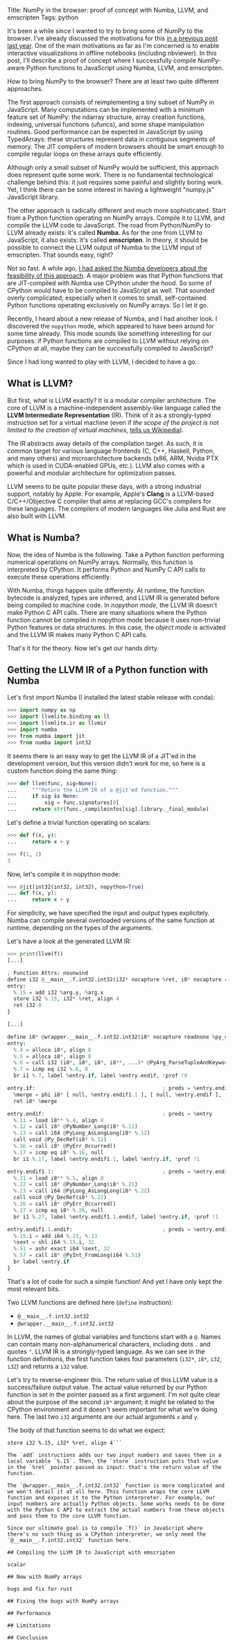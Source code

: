 Title: NumPy in the browser: proof of concept with Numba, LLVM, and emscripten
Tags: python

It's been a while since I wanted to try to bring some of NumPy to the browser. I've already discussed the motivations for this [in a previous post last year]({filename}2014-03-31-scientific-python-in-the-browser-its-coming.md). One of the main motivations as far as I'm concerned is to enable interactive visualizations in offline notebooks (including nbviewer). In this post, I'll describe a proof of concept where I successfully compile NumPy-aware Python functions to JavaScript using Numba, LLVM, and emscripten.

<!-- PELICAN_END_SUMMARY -->

How to bring NumPy to the browser? There are at least two quite different approaches.

The first approach consists of reimplementing a tiny subset of NumPy in JavaScript. Many computations can be implemented with a minimum feature set of NumPy: the ndarray structure, array creation functions, indexing, universal functions (ufuncs), and some shape manipulation routines. Good performance can be expected in JavaScript by using TypedArrays: these structures represent data in contiguous segments of memory. The JIT compilers of modern browsers should be smart enough to compile regular loops on these arrays quite efficiently.

Although only a small subset of NumPy would be sufficient, this approach does represent quite some work. There is no fundamental technological challenge behind this: it just requires some painful and slightly boring work. Yet, I think there can be some interest in having a lightweight "numpy.js" JavaScript library.

The other approach is radically different and much more sophisticated. Start from a Python function operating on NumPy arrays. Compile it to LLVM, and compile the LLVM code to JavaScript. The road from Python/NumPy to LLVM already exists: it's called **Numba**. As for the one from LLVM to JavaScript, it also exists: it's called **emscripten**. In theory, it should be possible to connect the LLVM output of Numba to the LLVM input of emscripten. That sounds easy, right?

Not so fast. A while ago, [I had asked the Numba developers about the feasibility of this approach](https://groups.google.com/a/continuum.io/d/msg/numba-users/ELAzQPFl6Ec/dbq6eQK134sJ). A major problem was that Python functions that are JIT-compiled with Numba use CPython under the hood. So some of CPython would have to be compiled to JavaScript as well. That sounded overly complicated, especially when it comes to small, self-contained Python functions operating exclusively on NumPy arrays. So I let it go.

Recently, I heard about a new release of Numba, and I had another look. I discovered the `nopython` mode, which appeared to have been around for some time already. This mode sounds like something interesting for our purposes: if Python functions are compiled to LLVM without relying on CPython at all, maybe they can be successfully compiled to JavaScript?

Since I had long wanted to play with LLVM, I decided to have a go.

## What is LLVM?

But first, what is LLVM exactly? It is a modular compiler architecture. The core of LLVM is a machine-independent assembly-like language called the **LLVM Intermediate Representation** (IR). Think of it as a strongly-typed instruction set for a virtual machine (even if *the scope of the project is not limited to the creation of virtual machines*, [tells us Wikipedia](http://en.wikipedia.org/wiki/LLVM)).

The IR abstracts away details of the compilation target. As such, it is common target for various language frontends (C, C++, Haskell, Python, and many others) and microarchitecture backends (x86, ARM, Nvidia PTX which is used in CUDA-enabled GPUs, etc.). LLVM also comes with a powerful and modular architecture for optimization passes.

LLVM seems to be quite popular these days, with a strong industrial support, notably by Apple. For example, Apple's **Clang** is a LLVM-based C/C++/Objective C compiler that aims at replacing GCC's compilers for these languages. The compilers of modern languages like Julia and Rust are also built with LLVM.

## What is Numba?

Now, the idea of Numba is the following. Take a Python function performing numerical operations on NumPy arrays. Normally, this function is interpreted by CPython. It performs Python and NumPy C API calls to execute these operations efficiently.

With Numba, things happen quite differently. At runtime, the function bytecode is analyzed, types are inferred, and LLVM IR is generated before being compiled to machine code. In *nopython mode*, the LLVM IR doesn't make Python C API calls. There are many situations where the Python function cannot be compiled in nopython mode because it uses non-trivial Python features or data structures. In this case, the *object mode* is activated and the LLVM IR makes many Python C API calls.

That's it for the theory. Now let's get our hands dirty.

## Getting the LLVM IR of a Python function with Numba

Let's first import Numba (I installed the latest stable release with conda):

```python
>>> import numpy as np
>>> import llvmlite.binding as ll
>>> import llvmlite.ir as llvmir
>>> import numba
>>> from numba import jit
>>> from numba import int32
```

It seems there is an easy way to get the LLVM IR of a JIT'ed in the development version, but this version didn't work for me, so here is a custom function doing the same thing:

```python
>>> def llvm(func, sig=None):
...     """Return the LLVM IR of a @jit'ed function."""
...     if sig is None:
...         sig = func.signatures[0]
...     return str(func._compileinfos[sig].library._final_module)
```

Let's define a trivial function operating on scalars:

```python
>>> def f(x, y):
...     return x + y
```

```python
>>> f(1, 2)
3
```

Now, let's compile it in nopython mode:

```python
>>> @jit(int32(int32, int32), nopython=True)
... def f(x, y):
...     return x + y
```

For simplicity, we have specified the input and output types explicitely. Numba can compile several overloaded versions of the same function at runtime, depending on the types of the arguments.

Let's have a look at the generated LLVM IR:

```python
>>> print(llvm(f))
[...]

; Function Attrs: nounwind
define i32 @__main__.f.int32.int32(i32* nocapture %ret, i8* nocapture readnone %env, i32 %arg.x, i32 %arg.y) #0 {
entry:
  %.15 = add i32 %arg.y, %arg.x
  store i32 %.15, i32* %ret, align 4
  ret i32 0
}

[...]

define i8* @wrapper.__main__.f.int32.int32(i8* nocapture readnone %py_closure, i8* %py_args, i8* %py_kws) {
entry:
  %.4 = alloca i8*, align 8
  %.5 = alloca i8*, align 8
  %.6 = call i32 (i8*, i8*, i8*, i8**, ...)* @PyArg_ParseTupleAndKeywords(i8* %py_args, i8* %py_kws, i8* getelementptr inbounds ([3 x i8]* @.const.OO, i64 0, i64 0), i8** getelementptr inbounds ([3 x i8*]* @.kwlist, i64 0, i64 0), i8** %.4, i8** %.5)
  %.7 = icmp eq i32 %.6, 0
  br i1 %.7, label %entry.if, label %entry.endif, !prof !0

entry.if:                                         ; preds = %entry.endif1.1.endif, %entry.endif1.1, %entry.endif, %entry
  %merge = phi i8* [ null, %entry.endif1.1 ], [ null, %entry.endif ], [ null, %entry ], [ %.57, %entry.endif1.1.endif ]
  ret i8* %merge

entry.endif:                                      ; preds = %entry
  %.11 = load i8** %.4, align 8
  %.12 = call i8* @PyNumber_Long(i8* %.11)
  %.13 = call i64 @PyLong_AsLongLong(i8* %.12)
  call void @Py_DecRef(i8* %.12)
  %.16 = call i8* @PyErr_Occurred()
  %.17 = icmp eq i8* %.16, null
  br i1 %.17, label %entry.endif1.1, label %entry.if, !prof !1

entry.endif1.1:                                   ; preds = %entry.endif
  %.21 = load i8** %.5, align 8
  %.22 = call i8* @PyNumber_Long(i8* %.21)
  %.23 = call i64 @PyLong_AsLongLong(i8* %.22)
  call void @Py_DecRef(i8* %.22)
  %.26 = call i8* @PyErr_Occurred()
  %.27 = icmp eq i8* %.26, null
  br i1 %.27, label %entry.endif1.1.endif, label %entry.if, !prof !1

entry.endif1.1.endif:                             ; preds = %entry.endif1.1
  %.15.i = add i64 %.23, %.13
  %sext = shl i64 %.15.i, 32
  %.51 = ashr exact i64 %sext, 32
  %.57 = call i8* @PyInt_FromLong(i64 %.51)
  br label %entry.if
}
```

That's a lot of code for such a simple function! And yet I have only kept the most relevant bits.

Two LLVM functions are defined here (`define` instruction):

* `@__main__.f.int32.int32`
* `@wrapper.__main__.f.int32.int32`

In LLVM, the names of global variables and functions start with a `@`. Names can contain many non-alphanumerical characters, including dots `.` and quotes `"`. LLVM IR is a strongly-typed language. As we can see in the function definitions, the first function takes four parameters (`i32*`, `i8*`, `i32`, `i32`) and returns a `i32` value.

Let's try to reverse-engineer this. The return value of this LLVM value is a success/failure output value. The actual value returned by our Python function is set in the pointer passed as a first argument. I'm not quite clear about the purpose of the second `i8*` argument; it might be related to the CPython environment and it doesn't seem important for what we're doing here. The last two `i32` arguments are our actual arguments `x` and `y`.

The body of that function seems to do what we expect:

```%.15 = add i32 %arg.y, %arg.x
store i32 %.15, i32* %ret, align 4```

The `add` instructions adds our two input numbers and saves them in a local variable `%.15`. Then, the `store` instruction puts that value in the `%ret` pointer passed as input: that's the return value of the function.

The `@wrapper.__main__.f.int32.int32` function is more complicated and we won't detail it at all here. This function wraps the core LLVM function and exposes it to the Python interpreter. For example, our input numbers are actually Python objects. Some works needs to be done with the Python C API to extract the actual numbers from these objects and pass them to the core LLVM function.

Since our ultimate goal is to compile `f()` in JavaScript where there's no such thing as a CPython interpreter, we only need the `@__main__.f.int32.int32` function here.

## Compiling the LLVM IR to JavaScript with emscripten

scalar

## Now with NumPy arrays

bugs and fix for rust

## Fixing the bugs with NumPy arrays

## Performance

## Limitations

## Conclusion
